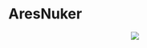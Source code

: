 # AresNuker

<p align="center">
  <img src="https://github.com/Ayuly3851/AresNuker/blob/main/preview/banner_.gif?raw=true"/>
</p>

